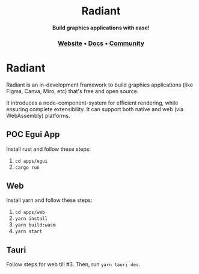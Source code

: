 <h1 align="center">
  Radiant
</h1>

<p align="center">
    <b>Build graphics applications with ease!</b> <br />
</p>

<h3 align="center">
  <a href="https://radiant-labs.github.io/">Website</a> &bull;
  <a href="https://radiant-labs.gitbook.io/radiant/">Docs</a> &bull;
  <a href="https://join.slack.com/t/radiant-canvas/shared_invite/zt-25isowtr6-jg3wHcQjRuLxyeT_fELO9Q">Community</a>
</h3>

# Radiant

Radiant is an in-development framework to build graphics applications (like Figma, Canva, Miro, etc) that's free and open source. 

It introduces a node-component-system for efficient rendering, while ensuring complete extensibility. It can support both native and web (via WebAssembly) platforms.

## POC Egui App

Install rust and follow these steps:
1. `cd apps/egui`
2. `cargo run`

## Web

Install yarn and follow these steps:
1. `cd apps/web`
2. `yarn install`
3. `yarn build:wasm`
4. `yarn start`

## Tauri

Follow steps for web till #3. Then, run `yarn tauri dev`.
